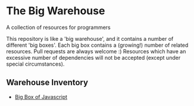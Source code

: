 # The Big Warehouse
A collection of resources for programmers

This repository is like a 'big warehouse', and it contains a number of different 'big boxes'. Each big box contains a (growing!) number of related resources. Pull requests are always welcome :) Resources which have an excessive number of dependencies will not be accepted (except under special circumstances).

## Warehouse Inventory
 - [Big Box of Javascript](https://github.com/sbrl/thebigwarehouse/blob/master/BigBoxOfJavascript.md)
